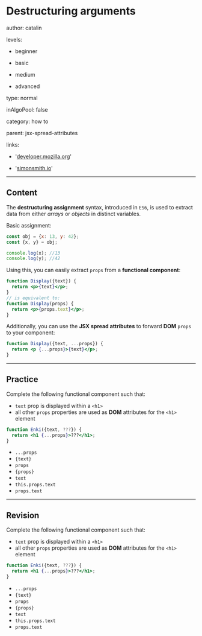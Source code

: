 # Destructuring arguments
author: catalin

levels:

  - beginner

  - basic

  - medium

  - advanced

type: normal

inAlgoPool: false

category: how to

parent: jsx-spread-attributes

links:

  - '[developer.mozilla.org](https://developer.mozilla.org/en-US/docs/Web/JavaScript/Reference/Operators/Destructuring_assignment)'

  - '[simonsmith.io](https://simonsmith.io/destructuring-objects-as-function-parameters-in-es6/)'

---
## Content

The **destructuring assignment** syntax, introduced in `ES6`, is used to extract data from either *arrays* or *objects* in distinct variables.

Basic assignment:
```jsx
const obj = {x: 13, y: 42};
const {x, y} = obj;

console.log(x); //13
console.log(y); //42
```

Using this, you can easily extract `props` from a **functional component**:
```jsx
function Display({text}) {
  return <p>{text}</p>;
}
// is equivalent to:
function Display(props) {
  return <p>{props.text}</p>;
}
```

Additionally, you can use the **JSX spread attributes** to forward **DOM** `props` to your component:
```jsx
function Display({text, ...props}) {
  return <p {...props}>{text}</p>;
}
```


---
## Practice

Complete the following functional component such that:
  - `text` prop is displayed within a `<h1>`
  - all other `props` properties are used as **DOM** attributes for the `<h1>` element

```jsx
function Enki({text, ???}) {
  return <h1 {...props}>???</h1>;
}
```

* `...props`
* `{text}`
* `props`
* `{props}`
* `text`
* `this.props.text`
* `props.text`

---
## Revision

Complete the following functional component such that:
  - `text` prop is displayed within a `<h1>`
  - all other `props` properties are used as **DOM** attributes for the `<h1>` element

```jsx
function Enki({text, ???}) {
  return <h1 {...props}>???</h1>;
}
```

* `...props`
* `{text}`
* `props`
* `{props}`
* `text`
* `this.props.text`
* `props.text`
